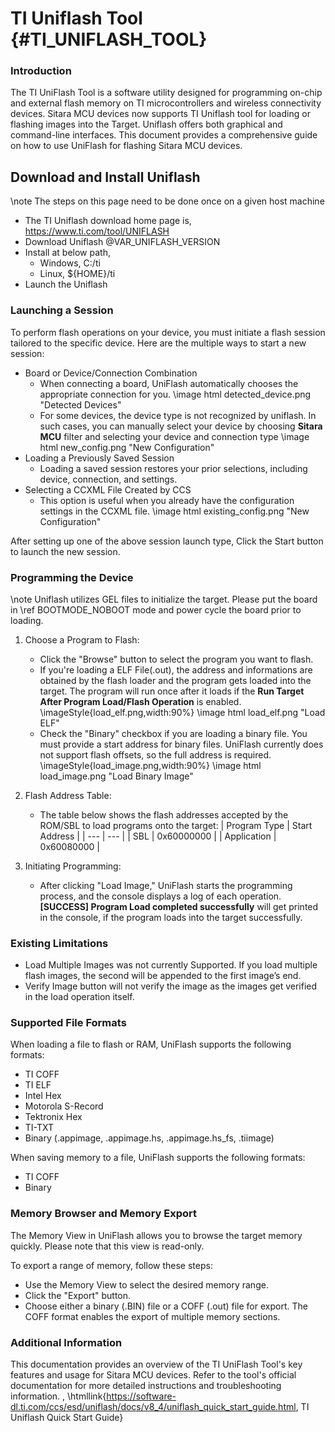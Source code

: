 # TI Uniflash Tool {#TI_UNIFLASH_TOOL}

### Introduction

The TI UniFlash Tool is a software utility designed for programming on-chip and external flash memory on TI microcontrollers and wireless connectivity devices. Sitara MCU devices now supports TI Uniflash tool for loading or flashing images into the Target. Uniflash offers both graphical and command-line interfaces. This document provides a comprehensive guide on how to use UniFlash for flashing Sitara MCU devices.

## Download and Install Uniflash

\note The steps on this page need to be done once on a given host machine

- The TI Uniflash download home page is, https://www.ti.com/tool/UNIFLASH
- Download Uniflash @VAR_UNIFLASH_VERSION
- Install at below path,
  - Windows, C:/ti
  - Linux, ${HOME}/ti
- Launch the Uniflash

### Launching a Session

To perform flash operations on your device, you must initiate a flash session tailored to the specific device. Here are the multiple ways to start a new session:

-  Board or Device/Connection Combination
    - When connecting a board, UniFlash automatically chooses the appropriate connection for you.
    \image html detected_device.png "Detected Devices"
    - For some devices, the device type is not recognized by uniflash. In such cases, you can manually select your device by choosing **Sitara MCU** filter and selecting your device and connection type
    \image html new_config.png "New Configuration"
-   Loading a Previously Saved Session
    - Loading a saved session restores your prior selections, including device, connection, and settings.
-   Selecting a CCXML File Created by CCS
    - This option is useful when you already have the configuration settings in the CCXML file.
    \image html existing_config.png "New Configuration"

After setting up one of the above session launch type, Click the Start button to launch the new session.

### Programming the Device

\note Uniflash utilizes GEL files to initialize the target. Please put the board in \ref BOOTMODE_NOBOOT mode and power cycle the board prior to loading.

1.  Choose a Program to Flash:
    -   Click the "Browse" button to select the program you want to flash.
    -   If you're loading a ELF File(.out), the address and informations are obtained by the flash loader and the program gets loaded into the target. The program will run once after it loads if the **Run Target After Program Load/Flash Operation** is enabled.
    \imageStyle{load_elf.png,width:90%}
    \image html load_elf.png "Load ELF"
    -   Check the "Binary" checkbox if you are loading a binary file. You must provide a start address for binary files. UniFlash currently does not support flash offsets, so the full address is required.
    \imageStyle{load_image.png,width:90%}
    \image html load_image.png "Load Binary Image"
2.  Flash Address Table:
    - The table below shows the flash addresses accepted by the ROM/SBL to load programs onto the target:
| Program Type | Start Address |
| --- | --- |
| SBL | 0x60000000 |
| Application | 0x60080000 |

3.  Initiating Programming:
    - After clicking "Load Image," UniFlash starts the programming process, and the console displays a log of each operation. **[SUCCESS] Program Load completed successfully** will get printed in the console, if the program loads into the target successfully.

### Existing Limitations

  - Load Multiple Images was not currently Supported. If you load multiple flash images, the second will be appended to the first image’s end.
  - Verify Image button will not verify the image as the images get verified in the load operation itself.

### Supported File Formats

When loading a file to flash or RAM, UniFlash supports the following formats:

-   TI COFF
-   TI ELF
-   Intel Hex
-   Motorola S-Record
-   Tektronix Hex
-   TI-TXT
-   Binary (.appimage, .appimage.hs, .appimage.hs_fs, .tiimage)

When saving memory to a file, UniFlash supports the following formats:

-   TI COFF
-   Binary

### Memory Browser and Memory Export

The Memory View in UniFlash allows you to browse the target memory quickly. Please note that this view is read-only.

To export a range of memory, follow these steps:

-   Use the Memory View to select the desired memory range.
-   Click the "Export" button.
-   Choose either a binary (.BIN) file or a COFF (.out) file for export. The COFF format enables the export of multiple memory sections.

### Additional Information

This documentation provides an overview of the TI UniFlash Tool's key features and usage for Sitara MCU devices. Refer to the tool's official documentation for more detailed instructions and troubleshooting information. , \htmllink{https://software-dl.ti.com/ccs/esd/uniflash/docs/v8_4/uniflash_quick_start_guide.html, TI Uniflash Quick Start Guide}